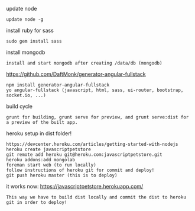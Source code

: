 update node	
    
    update node -g
    
install ruby for sass	

    sudo gem install sass
    
install mongodb	

    install and start mongodb after creating /data/db (mongodb)

https://github.com/DaftMonk/generator-angular-fullstack	

    npm install generator-angular-fullstack
	yo angular-fullstack (javascript, html, sass, ui-router, bootstrap, socket.io, ...)
	
build cycle	

    grunt for building, grunt serve for preview, and grunt serve:dist for a preview of the built app.

heroku setup in dist folder!	
    
    https://devcenter.heroku.com/articles/getting-started-with-nodejs
	heroku create javascriptpetstore
	git remote add heroku git@heroku.com:javascriptpetstore.git
	heroku addons:add mongolab
	foreman start web (to run locally)
	follow instructions of heroku git for commit and deploy!
	git push heroku master (this is to deploy)
	
it works now: https://javascriptpetstore.herokuapp.com/	
    
    This way we have to build dist locally and commit the dist to heroku git in order to deploy!
    